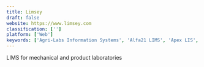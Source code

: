 ```yaml
---
title: Limsey
draft: false 
website: https://www.limsey.com
classification: ['']
platform: ['Web']
keywords: ['Agri-Labs Information Systems', 'Alfa21 LIMS', 'Apex LIS', 'Benchling', 'BioRAFT', 'Cytobank', 'DistilBio', 'Document Control', 'Empirica', 'Image Central', 'LabSpeed', 'LabWare LIMS', 'Labcore SDMS', 'Labgen LIS', 'Labsoft Medical LIMS', 'LimitLIS', 'LiveHealth', 'MediLab', 'labfolder', 'labfolder Electronic Lab Notebook']
---
```

LIMS for mechanical and product laboratories